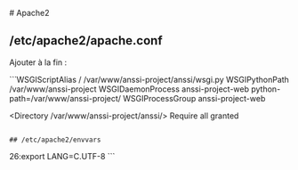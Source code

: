 # Apache2

## /etc/apache2/apache.conf

Ajouter à la fin : 

``̀ 
WSGIScriptAlias / /var/www/anssi-project/anssi/wsgi.py
WSGIPythonPath /var/www/anssi-project
WSGIDaemonProcess anssi-project-web python-path=/var/www/anssi-project/ 
WSGIProcessGroup anssi-project-web

<Directory /var/www/anssi-project/anssi/>
<Files wsgi.py>
Require all granted
</Files>
</Directory>
```  

## /etc/apache2/envvars

```
26:export LANG=C.UTF-8
``̀   
